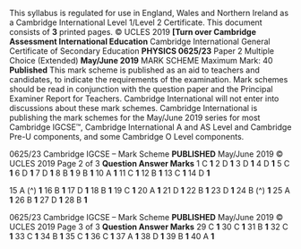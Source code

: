 This syllabus is regulated for use in England, Wales and Northern Ireland as a Cambridge International Level 1/Level 2 Certificate. This document consists of **3** printed pages. © UCLES 2019 **[Turn over Cambridge Assessment International Education** Cambridge International General Certificate of Secondary Education **PHYSICS 0625/23** Paper 2 Multiple Choice (Extended) **May/June 2019** MARK SCHEME Maximum Mark: 40 **Published** This mark scheme is published as an aid to teachers and candidates, to indicate the requirements of the examination. Mark schemes should be read in conjunction with the question paper and the Principal Examiner Report for Teachers. Cambridge International will not enter into discussions about these mark schemes. Cambridge International is publishing the mark schemes for the May/June 2019 series for most Cambridge IGCSE™, Cambridge International A and AS Level and Cambridge Pre-U components, and some Cambridge O Level components. 


0625/23 Cambridge IGCSE – Mark Scheme **PUBLISHED** May/June 2019 © UCLES 2019 Page 2 of 3 **Question Answer Marks** 1 C **1** 2 D **1** 3 D **1** 4 D **1** 5 C **1** 6 D **1** 7 D **1** 8 B **1** 9 B **1** 10 A **1** 11 C **1** 12 B **1** 13 C **1** 14 D **1** 

15 A (^) **1** 16 B **1** 17 D **1** 18 B **1** 19 C **1** 20 A **1** 21 D **1** 22 B **1** 23 D **1** 24 B (^) **1** 25 A **1** 26 B **1** 27 D **1** 28 B **1** 


0625/23 Cambridge IGCSE – Mark Scheme **PUBLISHED** May/June 2019 © UCLES 2019 Page 3 of 3 **Question Answer Marks** 29 C **1** 30 C **1** 31 B **1** 32 C **1** 33 C **1** 34 B **1** 35 C **1** 36 C **1** 37 A **1** 38 D **1** 39 B **1** 40 A **1** 



